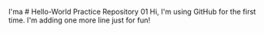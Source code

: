 I'ma # Hello-World
Practice Repository 01
Hi, I'm using GitHub for the first time.
I'm adding one more line just for fun!
